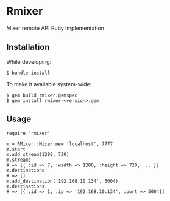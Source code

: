 # Rmixer

Mixer remote API Ruby implementation

## Installation

While developing:

    $ bundle install

To make it available system-wide:

    $ gem build rmixer.gemspec
    $ gem install rmixer-<version>.gem


## Usage

    require 'rmixer'

    m = RMixer::Mixer.new 'localhost', 7777
    m.start
    m.add_stream(1280, 720)
    m.streams
    # => [{ :id => 7, :width => 1280, :height => 720, ... }]
    m.destinations
    # => []
    m.add_destination('192.168.10.134', 5004)
    m.destinations
    # => [{ :id => 1, :ip => '192.168.10.134', :port => 5004}]
